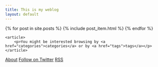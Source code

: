 ```yaml
---
title: This is my weblog
layout: default
---
```


<section>
	<article class="excerpt">
		{% for post in site.posts %}
        {% include post_item.html %}
        {% endfor %}
	</article>

	<article>
		<p>You might be interested browsing by <a href="categories">categories</a> or by <a href="tags">tags</a></p>
	</article>
</section>

<footer>
	<a href="/index.html">About</a>
	<a href="https://twitter.com/fabiofranchino">Follow on Twitter</a>
	<a href="https://fabiofranchino.com/blog/feed.xml">RSS</a>
</footer>